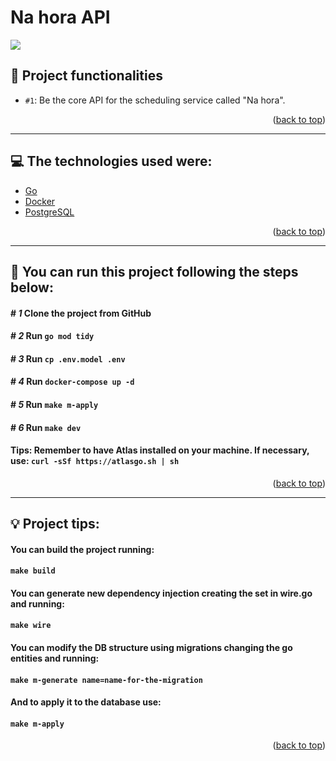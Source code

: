# Na hora API
<p>
  <img src='http://img.shields.io/static/v1?label=STATUS&message=ACTIVE&color=GREEN&style=for-the-badge'>
</p>

## :hammer: Project functionalities

- `#1`: Be the core API for the scheduling service called "Na hora".

<p align="right">(<a href="#top">back to top</a>)</p>
<hr>

## :computer: The technologies used were:

- [Go](https://go.dev/)
- [Docker](https://www.docker.com/)
- [PostgreSQL](https://www.postgresql.org/)

<p align="right">(<a href="#top">back to top</a>)</p>
<hr>

## :rocket: You can run this project following the steps below:

#### # *1* Clone the project from GitHub
#### # *2* Run ```go mod tidy```
#### # *3* Run ```cp .env.model .env```
#### # *4* Run ```docker-compose up -d```
#### # *5* Run ```make m-apply```
#### # *6* Run ```make dev```

#### Tips: Remember to have Atlas installed on your machine. If necessary, use: ```curl -sSf https://atlasgo.sh | sh```

<p align="right">(<a href="#top">back to top</a>)</p>
<hr>

## :bulb: Project tips:

#### You can build the project running:
#### ```make build```

#### You can generate new dependency injection creating the set in wire.go and running:
#### ```make wire```

#### You can modify the DB structure using migrations changing the go entities and running:
#### ```make m-generate name=name-for-the-migration```
#### And to apply it to the database use:
#### ```make m-apply```

<p align="right">(<a href="#top">back to top</a>)</p>